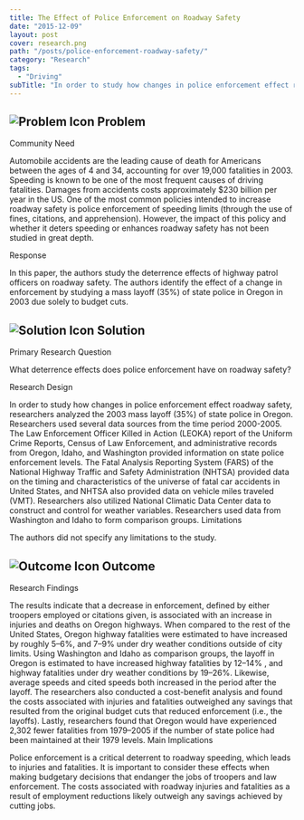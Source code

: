 ```yaml
---
title: The Effect of Police Enforcement on Roadway Safety
date: "2015-12-09"
layout: post
cover: research.png
path: "/posts/police-enforcement-roadway-safety/"
category: "Research"
tags:
  - "Driving"
subTitle: "In order to study how changes in police enforcement effect roadway safety, researchers analyzed the 2003 mass layoff (35%) of state police in Oregon. Researchers used several data sources from the time period 2000-2005."
---
```


## ![Problem Icon](https://github.com/google/material-design-icons/raw/master/alert/1x_web/ic_error_outline_black_48dp.png "Problem") Problem

Community Need

Automobile accidents are the leading cause of death for Americans between the ages of 4 and 34, accounting for over 19,000 fatalities in 2003. Speeding is known to be one of the most frequent causes of driving fatalities. Damages from accidents costs approximately $230 billion per year in the US. One of the most common policies intended to increase roadway safety is police enforcement of speeding limits (through the use of fines, citations, and apprehension). However, the impact of this policy and whether it deters speeding or enhances roadway safety has not been studied in great depth.

Response

In this paper, the authors study the deterrence effects of highway patrol officers on roadway safety. The authors identify the effect of a change in enforcement by studying a mass layoff (35%) of state police in Oregon in 2003 due solely to budget cuts.

## ![Solution Icon](https://github.com/google/material-design-icons/raw/master/action/1x_web/ic_lightbulb_outline_black_48dp.png "Solution") Solution

Primary Research Question

What deterrence effects does police enforcement have on roadway safety?

Research Design

In order to study how changes in police enforcement effect roadway safety, researchers analyzed the 2003 mass layoff (35%) of state police in Oregon. Researchers used several data sources from the time period 2000-2005. The Law Enforcement Officer Killed in Action (LEOKA) report of the Uniform Crime Reports, Census of Law Enforcement, and administrative records from Oregon, Idaho, and Washington provided information on state police enforcement levels. The Fatal Analysis Reporting System (FARS) of the National Highway Traffic and Safety Administration (NHTSA) provided data on the timing and characteristics of the universe of fatal car accidents in United States, and NHTSA also provided data on vehicle miles traveled (VMT). Researchers also utilized National Climatic Data Center data to construct and control for weather variables. Researchers used data from Washington and Idaho to form comparison groups.
Limitations

The authors did not specify any limitations to the study.
## ![Outcome Icon](https://github.com/google/material-design-icons/raw/master/action/1x_web/ic_view_list_black_48dp.png "Outcome") Outcome

Research Findings

The results indicate that a decrease in enforcement, defined by either troopers employed or citations given, is associated with an increase in injuries and deaths on Oregon highways. When compared to the rest of the United States, Oregon highway fatalities were estimated to have increased by roughly 5–6%, and 7–9% under dry weather conditions outside of city limits. Using Washington and Idaho as comparison groups, the layoff in Oregon is estimated to have increased highway fatalities by 12–14% , and highway fatalities under dry weather conditions by 19–26%. Likewise, average speeds and cited speeds both increased in the period after the layoff. The researchers also conducted a cost-benefit analysis and found the costs associated with injuries and fatalities outweighed any savings that resulted from the original budget cuts that reduced enforcement (i.e., the layoffs). Lastly, researchers found that Oregon would have experienced 2,302 fewer fatalities from 1979–2005 if the number of state police had been maintained at their 1979 levels.
Main Implications

Police enforcement is a critical deterrent to roadway speeding, which leads to injuries and fatalities. It is important to consider these effects when making budgetary decisions that endanger the jobs of troopers and law enforcement. The costs associated with roadway injuries and fatalities as a result of employment reductions likely outweigh any savings achieved by cutting jobs.